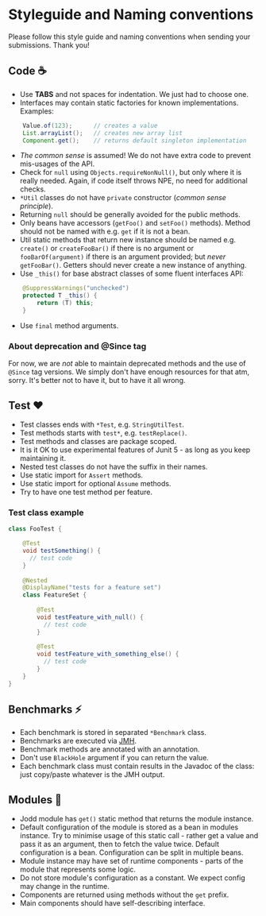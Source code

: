 # Styleguide and Naming conventions

Please follow this style guide and naming conventions when sending your submissions. Thank you! 

## Code :coffee:

+ Use **TABS** and not spaces for indentation. We just had to choose one. 
+ Interfaces may contain static factories for known implementations. Examples:
```java
	Value.of(123);      // creates a value
	List.arrayList();   // creates new array list
	Component.get();    // returns default singleton implementation
```

+ _The common sense_ is assumed! We do not have extra code to prevent mis-usages of the API.
+ Check for `null` using `Objects.requireNonNull()`, but only where it is really needed. Again, if code itself throws NPE, no need for additional checks.
+ `*Util` classes do not have `private` constructor (_common sense principle_).
+ Returning `null` should be generally avoided for the public methods.
+ Only beans have accessors (`getFoo()` and `setFoo()` methods). Method should not be named with e.g. `get` if it is not a bean.
+ Util static methods that return new instance should be named e.g. `create()` or `createFooBar()` if there is no argument or `fooBarOf(argument)` if there is an argument provided; but _never_ `getFooBar()`. Getters should never create a new instance of anything.
+ Use `_this()` for base abstract classes of some fluent interfaces API:
```java
	@SuppressWarnings("unchecked")
	protected T _this() {
		return (T) this;
	}
```
+ Use `final` method arguments.

### About deprecation and @Since tag

For now, we are _not_ able to maintain deprecated methods and the use of `@Since` tag versions. We simply don't have enough resources for that atm, sorry. It's better not to have it, but to have it all wrong. 


## Test :hearts:

+ Test classes ends with `*Test`, e.g. `StringUtilTest`.
+ Test methods starts with `test*`, e.g. `testReplace()`.
+ Test methods and classes are package scoped.
+ It is it OK to use experimental features of Junit 5 - as long as you keep maintaining it.
+ Nested test classes do not have the suffix in their names.
+ Use static import for `Assert` methods.
+ Use static import for optional `Assume` methods.
+ Try to have one test method per feature.

### Test class example

```java
class FooTest {

	@Test
	void testSomething() {
	  // test code
	}
	
	@Nested
	@DisplayName("tests for a feature set")
	class FeatureSet {
		
		@Test
		void testFeature_with_null() {
		  // test code  
		}
	
		@Test
		void testFeature_with_something_else() {
		  // test code
		}
	}
}
```

## Benchmarks :zap:

+ Each benchmark is stored in separated `*Benchmark` class.
+ Benchmarks are executed via [JMH](http://openjdk.java.net/projects/code-tools/jmh/).
+ Benchmark methods are annotated with an annotation.
+ Don't use `BlackHole` argument if you can return the value.
+ Each benchmark class must contain results in the Javadoc of the class: just copy/paste whatever is the JMH output.

## Modules :rocket:

+ Jodd module has `get()` static method that returns the module instance.
+ Default configuration of the module is stored as a bean in modules instance. Try to minimise usage of this static call - rather get a value and pass it as an argument, then to fetch the value twice. Default configuration is a bean. Configuration can be split in multiple beans.  
+ Module instance may have set of runtime components - parts of the module that represents some logic. 
+ Do not store module's configuration as a constant. We expect config may change in the runtime.
+ Components are returned using methods without the `get` prefix.
+ Main components should have self-describing interface.